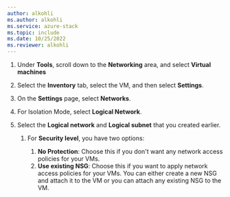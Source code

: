 ```yaml
---
author: alkohli
ms.author: alkohli
ms.service: azure-stack
ms.topic: include
ms.date: 10/25/2022
ms.reviewer: alkohli
---
```





1. Under **Tools**, scroll down to the **Networking** area, and select **Virtual machines**

1. Select the **Inventory** tab, select the VM, and then select **Settings**.

1. On the **Settings** page, select **Networks**.

1. For Isolation Mode, select **Logical Network**.

1. Select the **Logical network** and **Logical subnet** that you created earlier.

    1. For **Security level**, you have two options:
    
       1. **No Protection**: Choose this if you don't want any network access policies for your VMs.
       1. **Use existing NSG**: Choose this if you want to apply network access policies for your VMs. You can either create a new NSG and attach it to the VM or you can attach any existing NSG to the VM.